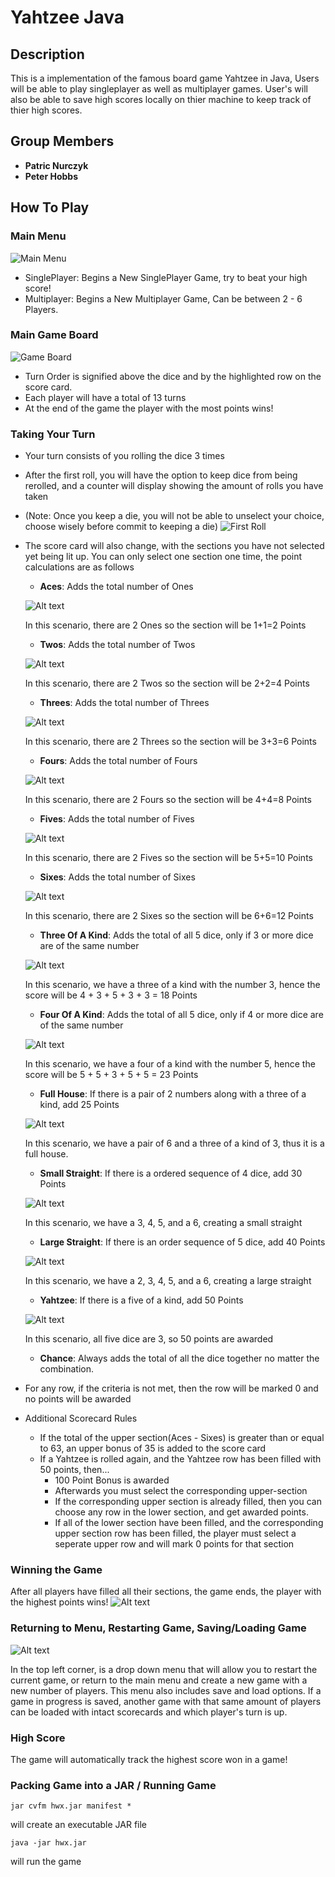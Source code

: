 # Yahtzee Java

## Description
This is a implementation of the famous board game Yahtzee in Java, Users will be able to play singleplayer as well as multiplayer games. User's will also be able to save high scores locally on thier machine to keep track of thier high scores.

## Group Members
- **Patric Nurczyk**
- **Peter Hobbs**

## How To Play

### Main Menu
![Main Menu](readme_images/mainmenu.png)
- SinglePlayer: Begins a New SinglePlayer Game, try to beat your high score!
- Multiplayer: Begins a New Multiplayer Game, Can be between 2 - 6 Players.

### Main Game Board
![Game Board](readme_images/gameboard.png)
- Turn Order is signified above the dice and by the highlighted row on the score card.
- Each player will have a total of 13 turns
- At the end of the game the player with the most points wins!

### Taking Your Turn
- Your turn consists of you rolling the dice 3 times
- After the first roll, you will have the option to keep dice from being rerolled, and a counter will display showing the amount of rolls you have taken
-  (Note: Once you keep a die, you will not be able to unselect your choice, choose wisely before commit to keeping a die)
![First Roll](readme_images/firstturn.png)
- The score card will also change, with the sections you have not selected yet being lit up. You can only select one section one time, the point calculations are as follows
    - **Aces**: Adds the total number of Ones
  
    ![Alt text](readme_images/ones.png)

    In this scenario, there are 2 Ones so the section will be 1+1=2 Points
    - **Twos**: Adds the total number of Twos
      
    ![Alt text](readme_images/twos.png)

    In this scenario, there are 2 Twos so the section will be 2+2=4 Points
    - **Threes**: Adds the total number of Threes
      
    ![Alt text](readme_images/threes.png)

    In this scenario, there are 2 Threes so the section will be 3+3=6 Points
    - **Fours**: Adds the total number of Fours
      
    ![Alt text](readme_images/fours.png)

    In this scenario, there are 2 Fours so the section will be 4+4=8 Points
     - **Fives**: Adds the total number of Fives
       
    ![Alt text](readme_images/fives.png)

    In this scenario, there are 2 Fives so the section will be 5+5=10 Points
    - **Sixes**: Adds the total number of Sixes
      
    ![Alt text](readme_images/sixes.png)

    In this scenario, there are 2 Sixes so the section will be 6+6=12 Points
    - **Three Of A Kind**: Adds the total of all 5 dice, only if 3 or more dice are of the same number
      
    ![Alt text](readme_images/3kind.png)

    In this scenario, we have a three of a kind with the number 3, hence the score will be 4 + 3 + 5 + 3 + 3 = 18 Points
    - **Four Of A Kind**: Adds the total of all 5 dice, only if 4 or more dice are of the same number
      
    ![Alt text](readme_images/4kind.png)

    In this scenario, we have a four of a kind with the number 5, hence the score will be 5 + 5 + 3 + 5 + 5 = 23 Points
    - **Full House**: If there is a pair of 2 numbers along with a three of a kind, add 25 Points
      
    ![Alt text](readme_images/fullhouse.png)

    In this scenario, we have a pair of 6 and a three of a kind of 3, thus it is a full house.
    - **Small Straight**: If there is a ordered sequence of 4 dice, add 30 Points
      
    ![Alt text](readme_images/smstr.png)

    In this scenario, we have a 3, 4, 5, and a 6, creating a small straight
    - **Large Straight**: If there is an order sequence of 5 dice, add 40 Points
      
    ![Alt text](readme_images/lgstr.png)

    In this scenario, we have a 2, 3, 4, 5, and a 6, creating a large straight
    - **Yahtzee**: If there is a five of a kind, add 50 Points
      
    ![Alt text](readme_images/yahtzee.png)

    In this scenario, all five dice are 3,
    so 50 points are awarded
    - **Chance**: Always adds the total of all the dice together no matter the combination.
- For any row, if the criteria is not met, then the row will be marked 0 and no points will be awarded
- Additional Scorecard Rules
    - If the total of the upper section(Aces - Sixes) is greater than or equal to 63, an upper bonus of 35 is added to the score card
    - If a Yahtzee is rolled again, and the Yahtzee row has been filled with 50 points, then...
        - 100 Point Bonus is awarded
        - Afterwards you must select the corresponding upper-section
        - If the corresponding upper section is already filled, then you can choose any row in the lower section, and get awarded points.
        - If all of the lower section have been filled, and the corresponding upper section row has been filled, the player must select a seperate upper row and will mark 0 points for that section
### Winning the Game
After all players have filled all their sections, the game ends, the player with the highest points wins!
![Alt text](readme_images/winner.png)

### Returning to Menu, Restarting Game, Saving/Loading Game
![Alt text](readme_images/options.png)

In the top left corner, is a drop down menu that will allow you to restart the current game, or return to the main menu and create a new game with a new number of players.
This menu also includes save and load options. If a game in progress is saved, another game with that same amount of players can be loaded with intact scorecards and which player's turn is up.

### High Score
The game will automatically track the highest score won in a game!


### Packing Game into a JAR / Running Game
```
jar cvfm hwx.jar manifest *
```
will create an executable JAR file
```
java -jar hwx.jar
```
will run the game
